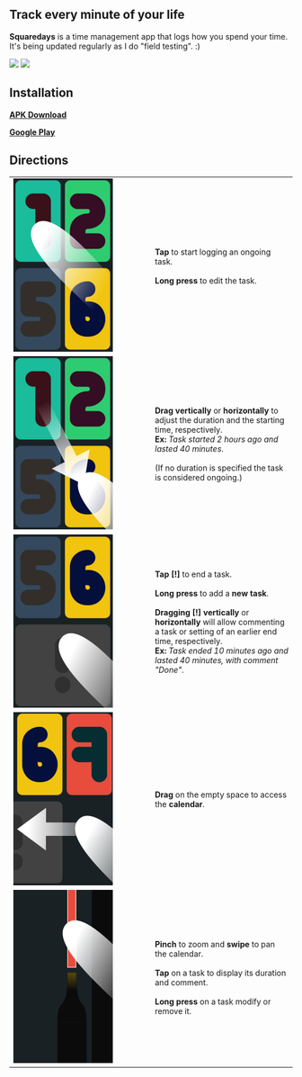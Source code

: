 ## Track every minute of your life

**Squaredays** is a time management app that logs how you spend your time. It's being updated regularly as I do "field testing". :)


<a href="url"><img src="https://lh3.googleusercontent.com/WdCbOnZKLqy7hDNruflxR_luvnSUh_OfTvz_StadDcfLqsVvvDkkFqmNYNRo8wUZ5UU=h310-rw" width="300"></a>
<a href="url"><img src="https://lh3.googleusercontent.com/0Q7dyvWvvoobQJOSX5HNCk8iz6Ttz7vF427FIuhBi8foXFYKwIbf0B7a7uxL7zp_HT2g=h310-rw" width="300"></a>
## Installation
 **[APK Download](/apk)**
 
 **[Google Play](https://play.google.com/store/apps/details?id=com.q335.r49.tracker&hl=en)**
## Directions
<table style="width:100%">
    <tr>
        <td class=img style="width:50%"><img class=c1 src="/app/src/main/assets/tap1.png" alt="tap"></td>
        <td class=text>
            <b>Tap</b> to start logging an ongoing task.
            <br><br><b>Long press</b> to edit the task.
        </td>
    </tr>
    <tr>
        <td class=img><img class=c1 src="/app/src/main/assets/drag1.png" alt="tap"></td>
        <td class=text>
            <b>Drag</b> <b>vertically</b> or <b>horizontally</b> to adjust the duration and the starting time, respectively.
            <br><b>Ex:</b> <i>Task started 2 hours ago and lasted 40 minutes</i>.
            <br><br>(If no duration is specified the task is considered ongoing.)
        </td>
    </tr>
    <tr>
        <td class=img><img class=c1 src="/app/src/main/assets/tap2.png" alt="tap"></td>
        <td class=text><b>Tap</b> <b>[!]</b> to end a task.
            <br><br><b>Long press</b> to add a <b>new task</b>.
            <br><br><b>Dragging</b> <b>[!]</b> <b>vertically</b> or <b>horizontally</b> will allow
            commenting a task or setting of an earlier end time, respectively.
            <br><b>Ex:</b> <i>Task ended 10 minutes ago and lasted 40 minutes, with comment "Done"</i>.
        </td>
    </tr>
    <tr>
        <td class=img><img class=c1 src="/app/src/main/assets/drag2.png" alt="tap"></td>
        <td class=text><b>Drag</b> on the empty space to access the <b>calendar</b>.
        </td>
    </tr>
    <tr>
        <td class=img><img class=c1 src="/app/src/main/assets/cal1.png" alt="tap"></td>
        <td class=text>
            <b>Pinch</b> to zoom and <b>swipe</b> to pan the calendar.
            <br><br><b>Tap</b> on a task to display its duration and comment.
            <br><br><b>Long press</b> on a task modify or remove it.
        </td>
    </tr>
</table>
